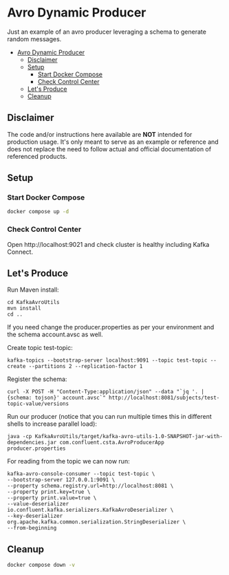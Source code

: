 # Avro Dynamic Producer

Just an example of an avro producer leveraging a schema to generate random messages.

- [Avro Dynamic Producer](#avro-dynamic-producer)
  - [Disclaimer](#disclaimer)
  - [Setup](#setup)
    - [Start Docker Compose](#start-docker-compose)
    - [Check Control Center](#check-control-center)
  - [Let's Produce](#lets-produce)
  - [Cleanup](#cleanup)

## Disclaimer

The code and/or instructions here available are **NOT** intended for production usage. 
It's only meant to serve as an example or reference and does not replace the need to follow actual and official documentation of referenced products.

## Setup

### Start Docker Compose

```bash
docker compose up -d
```

### Check Control Center

Open http://localhost:9021 and check cluster is healthy including Kafka Connect.

## Let's Produce

Run Maven install:

```shell
cd KafkaAvroUtils
mvn install
cd ..
```

If you need change the producer.properties as per your environment and the schema account.avsc as well.

Create topic test-topic:

```shell
kafka-topics --bootstrap-server localhost:9091 --topic test-topic --create --partitions 2 --replication-factor 1
```

Register the schema:

```shell
curl -X POST -H "Content-Type:application/json" --data "`jq '. | {schema: tojson}' account.avsc`" http://localhost:8081/subjects/test-topic-value/versions
```

Run our producer (notice that you can run multiple times this in different shells to increase parallel load):

```shell
java -cp KafkaAvroUtils/target/kafka-avro-utils-1.0-SNAPSHOT-jar-with-dependencies.jar com.confluent.csta.AvroProducerApp producer.properties 
```

For reading from the topic we can now run:

```shell
kafka-avro-console-consumer --topic test-topic \
--bootstrap-server 127.0.0.1:9091 \
--property schema.registry.url=http://localhost:8081 \
--property print.key=true \
--property print.value=true \
--value-deserializer io.confluent.kafka.serializers.KafkaAvroDeserializer \
--key-deserializer org.apache.kafka.common.serialization.StringDeserializer \
--from-beginning
```

## Cleanup

```bash
docker compose down -v
```